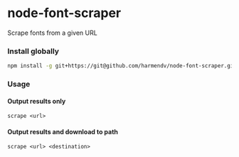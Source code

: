# node-font-scraper
Scrape fonts from a given URL

### Install globally
```bash
npm install -g git+https://git@github.com/harmendv/node-font-scraper.git
```

### Usage
#### Output results only
```
scrape <url>
```

#### Output results and download to path
```
scrape <url> <destination>
```
